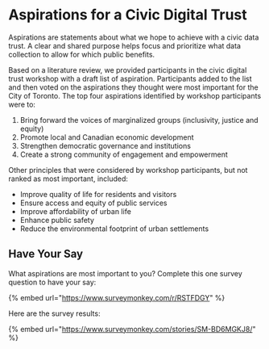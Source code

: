 # Aspirations for a Civic Digital Trust

Aspirations are statements about what we hope to achieve with a civic data trust. A clear and shared purpose helps focus and prioritize what data collection to allow for which public benefits.  

Based on a literature review, we provided participants in the civic digital trust workshop with a draft list of aspiration. Participants added to the list and then voted on the aspirations they thought were most important for the City of Toronto. The top four aspirations identified by workshop participants were to:

1. Bring forward the voices of marginalized groups \(inclusivity, justice and equity\)
2. Promote local and Canadian economic development
3. Strengthen democratic governance and institutions
4. Create a strong community of engagement and empowerment

Other principles that were considered by workshop participants, but not ranked as most important, included:

* Improve quality of life for residents and visitors
* Ensure access and equity of public services 
* Improve affordability of urban life
* Enhance public safety 
* Reduce the environmental footprint of urban settlements

## Have Your Say

What aspirations are most important to you? Complete this one survey question to have your say:

{% embed url="https://www.surveymonkey.com/r/RSTFDGY" %}

Here are the survey results:

{% embed url="https://www.surveymonkey.com/stories/SM-BD6MGKJ8/" %}

